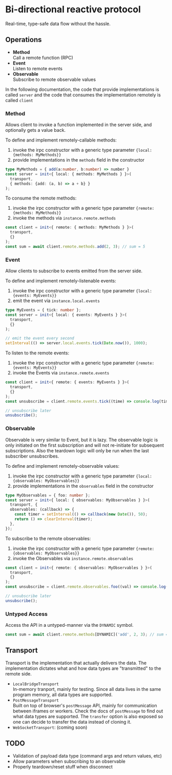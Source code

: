 # Bi-directional reactive protocol

Real-time, type-safe data flow without the hassle.

## Operations

- **Method**  
  Call a remote function (RPC)
- **Event**  
  Listen to remote events
- **Observable**  
  Subscribe to remote observable values

In the following documentation, the code that provide implementations is called `server`
and the code that consumes the implementation remotely is called `client`

### Method

Allows client to invoke a function implemented in the server side, and optionally gets a value back.

To define and implement remotely-callable methods:

1. invoke the irpc constructor with a generic type parameter `{local: {methods: MyMethods}}`
2. provide implementations in the `methods` field in the constructor

```ts
type MyMethods = { add(a:number, b:number) => number }
const server = init<{ local: { methods: MyMethods } }>(
  transport,
  { methods: {add: (a, b) => a + b} }
);
```

To consume the remote methods:

1. invoke the irpc constructor with a generic type parameter `{remote: {methods: MyMethods}}`
2. invoke the methods via `instance.remote.methods`

```ts
const client = init<{ remote: { methods: MyMethods } }>(
  transport,
  {}
);
const sum = await client.remote.methods.add(2, 3); // sum = 5
```

### Event

Allow clients to subscribe to events emitted from the server side.

To define and implement remotely-listenable events:

1. invoke the irpc constructor with a generic type parameter `{local: {events: MyEvents}}`
2. emit the event via `instance.local.events`

```ts
type MyEvents = { tick: number };
const server = init<{ local: { events: MyEvents } }>(
  transport, 
  {}
);

// emit the event every second
setInterval(() => server.local.events.tick(Date.now()), 1000);
```

To listen to the remote events:

1. invoke the irpc constructor with a generic type parameter `{remote: {events: MyEvents}}`
2. invoke the Events via `instance.remote.events`

```ts
const client = init<{ remote: { events: MyEvents } }>(
  transport, 
  {}
);
const unsubscribe = client.remote.events.tick((time) => console.log(time));

// unsubscribe later
unsubscribe();
```

### Observable

Observable is very similar to Event, but it is lazy.
The observable logic is only initiated on the first subscription and will not re-initiate for subsequent subscriptions.
Also the teardown logic will only be run when the last subscriber unsubscribes.

To define and implement remotely-observable values:

1. invoke the irpc constructor with a generic type parameter `{local: {observables: MyObservables}}`
2. provide implementations in the `observables` field in the constructor

```ts
type MyObservables = { foo: number };
const server = init<{ local: { observables: MyObservables } }>(
  transport, {
  observables: (callback) => {
    const timer = setInterval(() => callback(new Date()), 50);
    return () => clearInterval(timer);
  },
});
```

To subscribe to the remote observables:

1. invoke the irpc constructor with a generic type parameter `{remote: {observables: MyObservables}}`
2. invoke the Observables via `instance.remote.observables`

```ts
const client = init<{ remote: { observables: MyObservables } }>(
  transport, 
  {}
);
const unsubscribe = client.remote.observables.foo((val) => console.log(val));

// unsubscribe later
unsubscribe();
```

### Untyped Access

Access the API in a untyped-manner via the `DYNAMIC` symbol.

```ts
const sum = await client.remote.methods[DYNAMIC]('add', 2, 3); // sum = 5
```


## Transport

Transport is the implementation that actually delivers the data.
The implementation dictates what and how data types are "transmitted" to the remote side.

- `LocalBridgeTransport`  
  In-memory tranport, mainly for testing. Since all data lives in the same program memory, all data types are supported.
- `PostMessageTransport`  
  Built on top of browser's `postMessage` API, mainly for communication between iframes or workers. Check the docs of `postMessage` to find out what data types are supported. The `transfer` option is also exposed so one can decide to transfer the data instead of cloning it.
- `WebSocketTransport`: (coming soon)

## TODO

- Validation of payload data type (command args and return values, etc)
- Allow parameters when subscribing to an observable
- Properly teardown/reset stuff when disconnect
